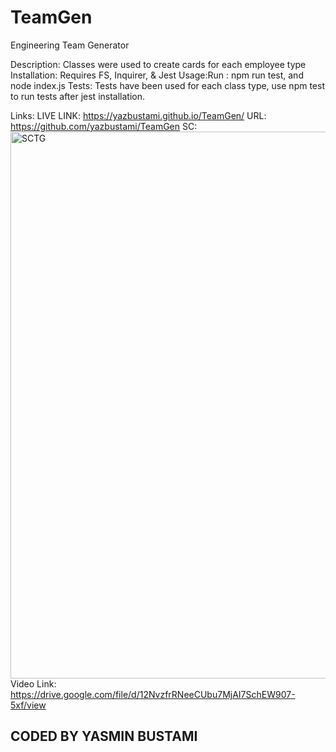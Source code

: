 # TeamGen

Engineering Team Generator

Description: Classes were used to create cards for each employee type
Installation: Requires FS, Inquirer, & Jest
Usage:Run : npm run test, and node index.js
Tests: Tests have been used for each class type, use npm test to run tests after jest installation. 

Links: 
LIVE LINK: https://yazbustami.github.io/TeamGen/
URL: https://github.com/yazbustami/TeamGen
SC: <img width="875" alt="SCTG" src="https://user-images.githubusercontent.com/111784041/192671285-e915001b-0a2e-4792-b11a-475ea50423b2.png">
Video Link: https://drive.google.com/file/d/12NvzfrRNeeCUbu7MjAI7SchEW907-5xf/view

## CODED BY YASMIN BUSTAMI